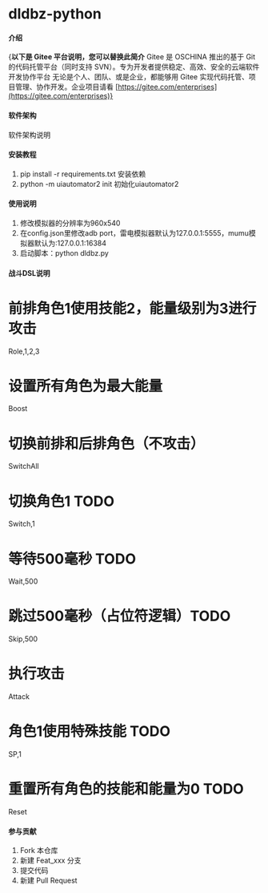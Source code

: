 # dldbz-python

#### 介绍
{**以下是 Gitee 平台说明，您可以替换此简介**
Gitee 是 OSCHINA 推出的基于 Git 的代码托管平台（同时支持 SVN）。专为开发者提供稳定、高效、安全的云端软件开发协作平台
无论是个人、团队、或是企业，都能够用 Gitee 实现代码托管、项目管理、协作开发。企业项目请看 [https://gitee.com/enterprises](https://gitee.com/enterprises)}

#### 软件架构
软件架构说明


#### 安装教程

1.  pip install -r requirements.txt 安装依赖
2.  python -m uiautomator2 init     初始化uiautomator2

#### 使用说明

1.  修改模拟器的分辨率为960x540
2.  在config.json里修改adb port，雷电模拟器默认为127.0.0.1:5555，mumu模拟器默认为:127.0.0.1:16384
3.  启动脚本：python dldbz.py

#### 战斗DSL说明
# 前排角色1使用技能2，能量级别为3进行攻击
Role,1,2,3

# 设置所有角色为最大能量
Boost

# 切换前排和后排角色（不攻击）
SwitchAll

# 切换角色1 TODO
Switch,1

# 等待500毫秒 TODO
Wait,500

# 跳过500毫秒（占位符逻辑）TODO
Skip,500

# 执行攻击
Attack

# 角色1使用特殊技能 TODO
SP,1

# 重置所有角色的技能和能量为0 TODO
Reset



#### 参与贡献

1.  Fork 本仓库
2.  新建 Feat_xxx 分支
3.  提交代码
4.  新建 Pull Request


